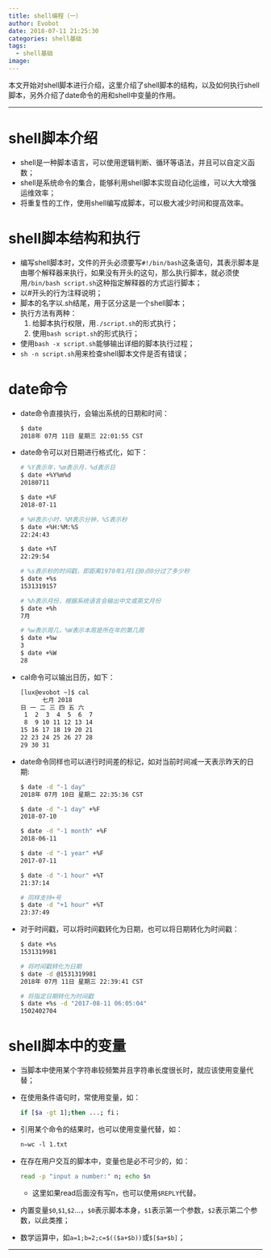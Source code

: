 ```yaml
---
title: shell编程（一）
author: Evobot
date: 2018-07-11 21:25:30
categories: shell基础
tags:
  - shell基础
image:
---
```




本文开始对shell脚本进行介绍，这里介绍了shell脚本的结构，以及如何执行shell脚本，另外介绍了date命令的用和shell中变量的作用。

<!--more-->

---

# shell脚本介绍

- shell是一种脚本语言，可以使用逻辑判断、循环等语法，并且可以自定义函数；
- shell是系统命令的集合，能够利用shell脚本实现自动化运维，可以大大增强运维效率；
- 将重复性的工作，使用shell编写成脚本，可以极大减少时间和提高效率。

# shell脚本结构和执行

- 编写shell脚本时，文件的开头必须要写`#!/bin/bash`这条语句，其表示脚本是由哪个解释器来执行，如果没有开头的这句，那么执行脚本，就必须使用`/bin/bash script.sh`这种指定解释器的方式运行脚本；
- 以#开头的行为注释说明；
- 脚本的名字以.sh结尾，用于区分这是一个shell脚本；
- 执行方法有两种：
  1. 给脚本执行权限，用`./script.sh`的形式执行；
  2. 使用`bash script.sh`的形式执行；
- 使用`bash -x script.sh`能够输出详细的脚本执行过程；
- `sh -n script.sh`用来检查shell脚本文件是否有错误；

# date命令

- date命令直接执行，会输出系统的日期和时间：

  ```bash
  $ date
  2018年 07月 11日 星期三 22:01:55 CST

  ```

- date命令可以对日期进行格式化，如下：

  ```bash
  # %Y表示年，%m表示月，%d表示日
  $ date +%Y%m%d
  20180711

  $ date +%F
  2018-07-11

  # %H表示小时，%M表示分钟，%S表示秒
  $ date +%H:%M:%S
  22:24:43

  $ date +%T
  22:29:54

  # %s表示秒的时间戳，即距离1970年1月1日0点0分过了多少秒
  $ date +%s
  1531319157

  # %h表示月份，根据系统语言会输出中文或英文月份
  $ date +%h
  7月

  # %w表示周几，%W表示本周是所在年的第几周
  $ date +%w
  3
  $ date +%W
  28

  ```

- cal命令可以输出日历，如下：

  ```bash
  [lux@evobot ~]$ cal
        七月 2018     
  日 一 二 三 四 五 六
   1  2  3  4  5  6  7
   8  9 10 11 12 13 14
  15 16 17 18 19 20 21
  22 23 24 25 26 27 28
  29 30 31

  ```

- date命令同样也可以进行时间差的标记，如对当前时间减一天表示昨天的日期:

  ```bash
  $ date -d "-1 day"
  2018年 07月 10日 星期二 22:35:36 CST

  $ date -d "-1 day" +%F
  2018-07-10

  $ date -d "-1 month" +%F
  2018-06-11

  $ date -d "-1 year" +%F
  2017-07-11

  $ date -d "-1 hour" +%T
  21:37:14

  # 同样支持+号
  $ date -d "+1 hour" +%T
  23:37:49

  ```

- 对于时间戳，可以将时间戳转化为日期，也可以将日期转化为时间戳：

  ```bash
  $ date +%s
  1531319981

  # 将时间戳转化为日期
  $ date -d @1531319981
  2018年 07月 11日 星期三 22:39:41 CST

  # 将指定日期转化为时间戳
  $ date +%s -d "2017-08-11 06:05:04"
  1502402704

  ```

# shell脚本中的变量

- 当脚本中使用某个字符串较频繁并且字符串长度很长时，就应该使用变量代替；

- 在使用条件语句时，常使用变量，如：

  ```bash
  if [$a -gt 1];then ...; fi；
  ```

- 引用某个命令的结果时，也可以使用变量代替，如：

  ```bash
  n=wc -l 1.txt
  ```

- 在存在用户交互的脚本中，变量也是必不可少的，如：

  ```bash
  read -p "input a number:" n; echo $n
  ```

  - 这里如果read后面没有写n，也可以使用`$REPLY`代替。

- 内置变量`$0`,`$1`,`$2`...，`$0`表示脚本本身，`$1`表示第一个参数，`$2`表示第二个参数，以此类推；

- 数学运算中，如`a=1;b=2;c=$(($a+$b))`或`$[$a+$b]`；

---